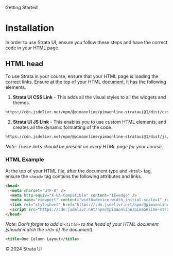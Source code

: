 <p class="section-text">Getting Started</p>

# Installation

In order to use Strata UI, ensure you follow these steps and have the correct code in your HTML page.

## HTML head

To use Strata in your course, ensure that your HTML page is loading the correct links. Ensure at the top of your HTML document, it has the following elements.

1. **Strata UI CSS Link** - This adds all the visual styles to all the widgets and themes.

```html
https://cdn.jsdelivr.net/npm/@pimaonline/pimaonline-strataui@1/dist/css/index.css
```

2. **Strata UI JS Link** - This enables you to use custom HTML elements, and creates all the dynamic formatting of the code.

```html
https://cdn.jsdelivr.net/npm/@pimaonline/pimaonline-strataui@1/dist/js/scripts.js
```

_Note: These links should be present on every HTML page for your course._

### HTML Example

At the top of your HTML file, after the document type and `<html>` tag, ensure the `<head>` tag contains the following attributes and links.

```html
<head>
  <meta charset="UTF-8" />
  <meta http-equiv="X-UA-Compatible" content="IE=edge" />
  <meta name="viewport" content="width=device-width,initial-scale=1" />
  <link rel="stylesheet" href="https://cdn.jsdelivr.net/npm/@pimaonline/pimaonline-strataui@1/dist/css/index.css" />
  <script src="https://cdn.jsdelivr.net/npm/@pimaonline/pimaonline-strataui@1/dist/js/scripts.js" defer=""></script>
</head>
```

_Note: Don't forget to add a `<title>` to the head of your HTML document (should match the `<h1>` of the document)._

```html
<title>One Column Layout</title>
```

  <div class="footer">
    <p>&copy; 2024 Strata UI</p>
  </div>
